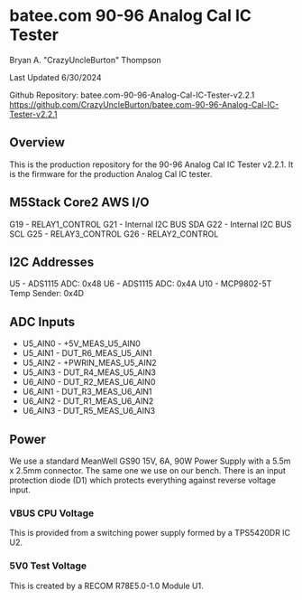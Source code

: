 # batee.com 90-96 Analog Cal IC Tester

Bryan A. "CrazyUncleBurton" Thompson

 Last Updated 6/30/2024

Github Repository:  batee.com-90-96-Analog-Cal-IC-Tester-v2.2.1
<https://github.com/CrazyUncleBurton/batee.com-90-96-Analog-Cal-IC-Tester-v2.2.1>

## Overview

This is the production repository for the 90-96 Analog Cal IC Tester v2.2.1.  It is the firmware for the production Analog Cal IC tester.  

## M5Stack Core2 AWS I/O

G19 - RELAY1_CONTROL
G21 - Internal I2C BUS SDA
G22 - Internal I2C BUS SCL
G25 - RELAY3_CONTROL
G26 - RELAY2_CONTROL

## I2C Addresses

U5 - ADS1115 ADC:  0x48
U6 - ADS1115 ADC:  0x4A
U10 - MCP9802-5T Temp Sender:  0x4D

## ADC Inputs

* U5_AIN0 - +5V_MEAS_U5_AIN0
* U5_AIN1 - DUT_R6_MEAS_U5_AIN1
* U5_AIN2 - +PWRIN_MEAS_U5_AIN2
* U5_AIN3 - DUT_R4_MEAS_U5_AIN3
* U6_AIN0 - DUT_R2_MEAS_U6_AIN0
* U6_AIN1 - DUT_R3_MEAS_U6_AIN1
* U6_AIN2 - DUT_R1_MEAS_U6_AIN2
* U6_AIN3 - DUT_R5_MEAS_U6_AIN3

## Power

We use a standard MeanWell GS90 15V, 6A, 90W Power Supply with a 5.5m x 2.5mm connector.  The same one we use on our bench.  There is an input protection diode (D1) which protects everything against reverse voltage input.

### VBUS CPU Voltage

This is provided from a switching power supply formed by a TPS5420DR IC U2.

### 5V0 Test Voltage

This is created by a RECOM R78E5.0-1.0 Module U1.  
